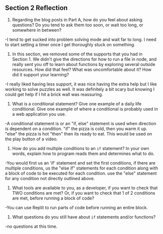 ## Section 2 Reflection

1. Regarding the blog posts in Part A, how do you feel about asking questions? Do you tend to ask them too soon, or wait too long, or somewhere in between?

 -I tend to get sucked into problem solving mode and wait far to long. I need to start setting a timer once I get thoroughly stuck on something.

1. In this section, we removed some of the supports that you had in Section 1. We didn't give the directions for how to run a file in node, and really sent you off to learn about functions by exploring several outside resources. How did that feel? What was uncomfortable about it? How did it support your learning?

-I really liked having less support, it was nice having the extra help but I like working to solve puzzles as well. It was definitely a bit scary but knowing I could get help if I hit a brick wall was reassuring.

1. What is a conditional statement? Give one example of a daily life conditional. Give one example of where a conditional is probably used in a web application you use.

-A conditional statement is or an "if, else" statement is used when direction is dependent on a condition. "if" the pizza is cold, then you warm it up. "else" the pizza is hot "then" then its ready to eat. This would be used on the play button of a video.

1. How do you add multiple conditions to an `if` statement? In your own words, explain how to program reads them and determines what to do.

-You would first us an 'if' statement and set the first conditions, if there are multiple conditions, us the "else if" statements for each condition along with a block of code to be executed for each condition.
use the "else" statement for any condition not directly outlined above.


1. What tools are available to you, as a developer, if you want to check that TWO conditions are met? Or, if you want to check that 1 of 2 conditions are met, before running a block of code?

-You can use Replit to run parts of code before running an entire block.

1. What questions do you still have about `if` statements and/or functions?

-no questions at this time.
